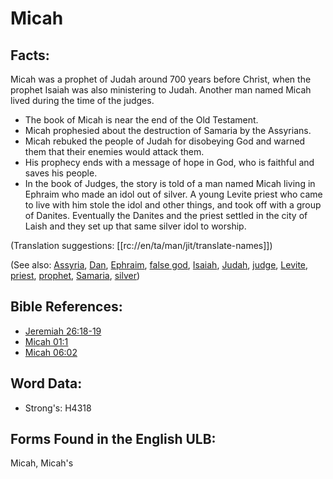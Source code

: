 # Micah

## Facts:

Micah was a prophet of Judah around 700 years before Christ, when the prophet Isaiah was also ministering to Judah. Another man named Micah lived during the time of the judges.

* The book of Micah is near the end of the Old Testament.
* Micah prophesied about the destruction of Samaria by the Assyrians.
* Micah rebuked the people of Judah for disobeying God and warned them that their enemies would attack them.
* His prophecy ends with a message of hope in God, who is faithful and saves his people.
* In the book of Judges, the story is told of a man named Micah living in Ephraim who made an idol out of silver. A young Levite priest who came to live with him stole the idol and other things, and took off with a group of Danites. Eventually the Danites and the priest settled in the city of Laish and they set up that same silver idol to worship.

(Translation suggestions: [[rc://en/ta/man/jit/translate-names]])

(See also: [Assyria](../names/assyria.md), [Dan](../names/dan.md), [Ephraim](../names/ephraim.md), [false god](../kt/falsegod.md), [Isaiah](../names/isaiah.md), [Judah](../names/kingdomofjudah.md), [judge](../other/judgeposition.md), [Levite](../names/levite.md), [priest](../kt/priest.md), [prophet](../kt/prophet.md), [Samaria](../names/samaria.md), [silver](../other/silver.md))

## Bible References:

* [Jeremiah 26:18-19](rc://en/tn/help/jer/26/18)
* [Micah 01:1](rc://en/tn/help/mic/01/1)
* [Micah 06:02](rc://en/tn/help/mic/06/02)

## Word Data:

* Strong's: H4318

## Forms Found in the English ULB:

Micah, Micah's
